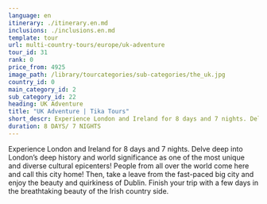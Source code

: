 ```yaml
---
language: en
itinerary: ./itinerary.en.md
inclusions: ./inclusions.en.md
template: tour
url: multi-country-tours/europe/uk-adventure
tour_id: 31
rank: 0
price_from: 4925
image_path: /library/tourcategories/sub-categories/the_uk.jpg
country_id: 0
main_category_id: 2
sub_category_id: 22
heading: UK Adventure
title: "UK Adventure | Tika Tours"
short_descr: Experience London and Ireland for 8 days and 7 nights. Delve deep into Londonâ€™s deep history and world significance as one of the most unique and diverse cultural epicenters! People from all over
duration: 8 DAYS/ 7 NIGHTS
---
```

Experience London and Ireland for 8 days and 7 nights. Delve deep into London’s deep
history and world significance as one of the most unique and diverse cultural epicenters!
People from all over the world come here and call this city home! Then, take a leave
from the fast\-paced big city and enjoy the beauty and quirkiness of Dublin. Finish
your trip with a few days in the breathtaking beauty of the Irish country side.